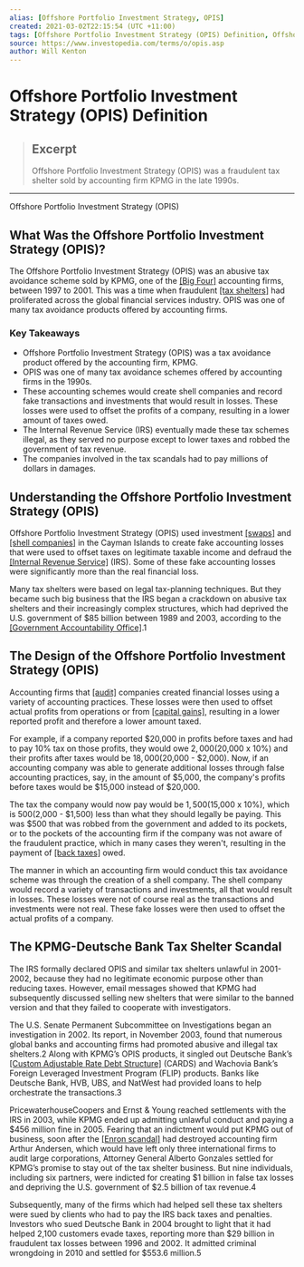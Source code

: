 ```yaml
---
alias: [Offshore Portfolio Investment Strategy, OPIS]
created: 2021-03-02T22:15:54 (UTC +11:00)
tags: [Offshore Portfolio Investment Strategy (OPIS) Definition, Offshore Portfolio Investment Strategy (OPIS)]
source: https://www.investopedia.com/terms/o/opis.asp
author: Will Kenton
---
```


# Offshore Portfolio Investment Strategy (OPIS) Definition

> ## Excerpt
> Offshore Portfolio Investment Strategy (OPIS) was a fraudulent tax shelter sold by accounting firm KPMG in the late 1990s.

---

Offshore Portfolio Investment Strategy (OPIS)
## What Was the Offshore Portfolio Investment Strategy (OPIS)?

The Offshore Portfolio Investment Strategy (OPIS) was an abusive tax avoidance scheme sold by KPMG, one of the [[Big Four]](https://www.investopedia.com/terms/b/bigfour.asp) accounting firms, between 1997 to 2001. This was a time when fraudulent [[tax shelters]](https://www.investopedia.com/terms/t/taxshelter.asp) had proliferated across the global financial services industry. OPIS was one of many tax avoidance products offered by accounting firms.

### Key Takeaways

-   Offshore Portfolio Investment Strategy (OPIS) was a tax avoidance product offered by the accounting firm, KPMG.
-   OPIS was one of many tax avoidance schemes offered by accounting firms in the 1990s.
-   These accounting schemes would create shell companies and record fake transactions and investments that would result in losses. These losses were used to offset the profits of a company, resulting in a lower amount of taxes owed.
-   The Internal Revenue Service (IRS) eventually made these tax schemes illegal, as they served no purpose except to lower taxes and robbed the government of tax revenue.
-   The companies involved in the tax scandals had to pay millions of dollars in damages.

## Understanding the Offshore Portfolio Investment Strategy (OPIS)

Offshore Portfolio Investment Strategy (OPIS) used investment [[swaps]](https://www.investopedia.com/terms/s/swap.asp) and [[shell companies]](https://www.investopedia.com/terms/s/shellcorporation.asp) in the Cayman Islands to create fake accounting losses that were used to offset taxes on legitimate taxable income and defraud the [[Internal Revenue Service]](https://www.investopedia.com/terms/i/irs.asp) (IRS). Some of these fake accounting losses were significantly more than the real financial loss.

Many tax shelters were based on legal tax-planning techniques. But they became such big business that the IRS began a crackdown on abusive tax shelters and their increasingly complex structures, which had deprived the U.S. government of $85 billion between 1989 and 2003, according to the [[Government Accountability Office]](https://www.investopedia.com/terms/g/government-accountability-office-gao.asp).1

## The Design of the Offshore Portfolio Investment Strategy (OPIS)

Accounting firms that [[audit]](https://www.investopedia.com/terms/a/audit.asp) companies created financial losses using a variety of accounting practices. These losses were then used to offset actual profits from operations or from [[capital gains]](https://www.investopedia.com/terms/c/capitalgain.asp), resulting in a lower reported profit and therefore a lower amount taxed.

For example, if a company reported $20,000 in profits before taxes and had to pay 10% tax on those profits, they would owe $2,000 ($20,000 x 10%) and their profits after taxes would be $18,000 ($20,000 - $2,000). Now, if an accounting company was able to generate additional losses through false accounting practices, say, in the amount of $5,000, the company's profits before taxes would be $15,000 instead of $20,000.

The tax the company would now pay would be $1,500 ($15,000 x 10%), which is $500 ($2,000 - $1,500) less than what they should legally be paying. This was $500 that was robbed from the government and added to its pockets, or to the pockets of the accounting firm if the company was not aware of the fraudulent practice, which in many cases they weren't, resulting in the payment of [[back taxes]](https://www.investopedia.com/terms/b/back-taxes.asp) owed.

The manner in which an accounting firm would conduct this tax avoidance scheme was through the creation of a shell company. The shell company would record a variety of transactions and investments, all that would result in losses. These losses were not of course real as the transactions and investments were not real. These fake losses were then used to offset the actual profits of a company.

## The KPMG-Deutsche Bank Tax Shelter Scandal

The IRS formally declared OPIS and similar tax shelters unlawful in 2001-2002, because they had no legitimate economic purpose other than reducing taxes. However, email messages showed that KPMG had subsequently discussed selling new shelters that were similar to the banned version and that they failed to cooperate with investigators.

The U.S. Senate Permanent Subcommittee on Investigations began an investigation in 2002. Its report, in November 2003, found that numerous global banks and accounting firms had promoted abusive and illegal tax shelters.2 Along with KPMG’s OPIS products, it singled out Deutsche Bank’s [[Custom Adjustable Rate Debt Structure]](https://www.investopedia.com/terms/c/cards.asp) (CARDS) and Wachovia Bank’s Foreign Leveraged Investment Program (FLIP) products. Banks like Deutsche Bank, HVB, UBS, and NatWest had provided loans to help orchestrate the transactions.3

PricewaterhouseCoopers and Ernst & Young reached settlements with the IRS in 2003, while KPMG ended up admitting unlawful conduct and paying a $456 million fine in 2005. Fearing that an indictment would put KPMG out of business, soon after the [[Enron scandal]](https://www.investopedia.com/updates/enron-scandal-summary/) had destroyed accounting firm Arthur Andersen, which would have left only three international firms to audit large corporations, Attorney General Alberto Gonzales settled for KPMG’s promise to stay out of the tax shelter business. But nine individuals, including six partners, were indicted for creating $1 billion in false tax losses and depriving the U.S. government of $2.5 billion of tax revenue.4

Subsequently, many of the firms which had helped sell these tax shelters were sued by clients who had to pay the IRS back taxes and penalties. Investors who sued Deutsche Bank in 2004 brought to light that it had helped 2,100 customers evade taxes, reporting more than $29 billion in fraudulent tax losses between 1996 and 2002. It admitted criminal wrongdoing in 2010 and settled for $553.6 million.5
